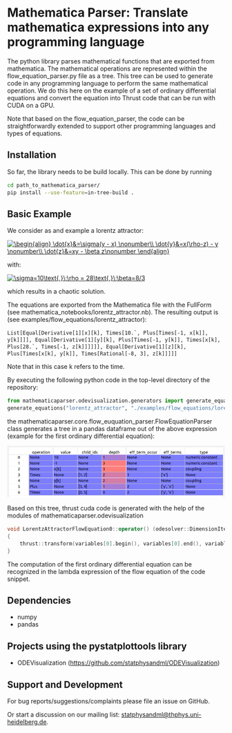 Mathematica Parser: Translate mathematica expressions into any programming language
=================

The python library parses mathematical functions that are exported from mathematica. The mathematical operations are represented within the flow_equation_parser.py file as a tree. This tree can be used to generate code in any programming language to perform the same mathematical operation. We do this here on the example of a set of ordinary differential equations and convert the equation into Thrust code that can be run with CUDA on a GPU.

Note that based on the flow_equation_parser, the code can be straightforwardly extended to support other programming languages and types of equations.

Installation
-----------

So far, the library needs to be build locally. This can be done by running

```bash
cd path_to_mathematica_parser/
pip install --use-feature=in-tree-build .
```

Basic Example
-------------

We consider as and example a lorentz attractor:

<a href="https://www.codecogs.com/eqnedit.php?latex=\begin{align}&space;\dot{x}&=\sigma(y&space;-&space;x)&space;\nonumber\\&space;\dot{y}&=x(\rho-z)&space;-&space;y&space;\nonumber\\&space;\dot{z}&=xy&space;-&space;\beta&space;z\nonumber&space;\end{align}" target="_blank"><img src="https://latex.codecogs.com/gif.latex?\begin{align}&space;\dot{x}&=\sigma(y&space;-&space;x)&space;\nonumber\\&space;\dot{y}&=x(\rho-z)&space;-&space;y&space;\nonumber\\&space;\dot{z}&=xy&space;-&space;\beta&space;z\nonumber&space;\end{align}" title="\begin{align} \dot{x}&=\sigma(y - x) \nonumber\\ \dot{y}&=x(\rho-z) - y \nonumber\\ \dot{z}&=xy - \beta z\nonumber \end{align}" /></a>

with:

<a href="https://www.codecogs.com/eqnedit.php?latex=\sigma=10\text{,}\;\rho&space;=&space;28\text{,}\;\beta=8/3" target="_blank"><img src="https://latex.codecogs.com/gif.latex?\sigma=10\text{,}\;\rho&space;=&space;28\text{,}\;\beta=8/3" title="\sigma=10\text{,}\;\rho = 28\text{,}\;\beta=8/3" /></a>

which results in a chaotic solution.

The equations are exported from the Mathematica file with the FullForm (see mathematica_notebooks/lorentz_attractor.nb). The resulting output is (see examples/flow_equations/lorentz_attractor):

```text
List[Equal[Derivative[1][x][k], Times[10.`, Plus[Times[-1, x[k]], y[k]]]], Equal[Derivative[1][y][k], Plus[Times[-1, y[k]], Times[x[k], Plus[28.`, Times[-1, z[k]]]]]], Equal[Derivative[1][z][k], Plus[Times[x[k], y[k]], Times[Rational[-8, 3], z[k]]]]]
```
Note that in this case k refers to the time.

By executing the following python code in the top-level directory of the repository:

```python
from mathematicaparser.odevisualization.generators import generate_equations
generate_equations("lorentz_attractor", "./examples/flow_equations/lorentz_attractor/")
```

the mathematicaparser.core.flow_euquation_parser.FlowEquationParser class generates a tree in a pandas dataframe out of the above expression (example for the first ordinary differential equation):

![alt text](doc/operation_tree.jpg)

Based on this tree, thrust cuda code is generated with the help of the modules of mathematicaparser.odevisualization

```c++
void LorentzAttractorFlowEquation0::operator() (odesolver::DimensionIteratorC &derivatives, const odesolver::DevDatC &variables)
{
	thrust::transform(variables[0].begin(), variables[0].end(), variables[1].begin(), derivatives.begin(), [] __host__ __device__ (const cudaT &val1, const cudaT &val2) { return 10 * ((-1 * val1) + val2); });
}
```

The computation of the first ordinary differential equation can be recognized in the lambda expression of the flow equation of the code snippet.

Dependencies
------------

- numpy
- pandas

Projects using the pystatplottools library
------------------------------------------

- ODEVisualization (https://github.com/statphysandml/ODEVisualization)


Support and Development
----------------------

For bug reports/suggestions/complaints please file an issue on GitHub.

Or start a discussion on our mailing list: statphysandml@thphys.uni-heidelberg.de.
